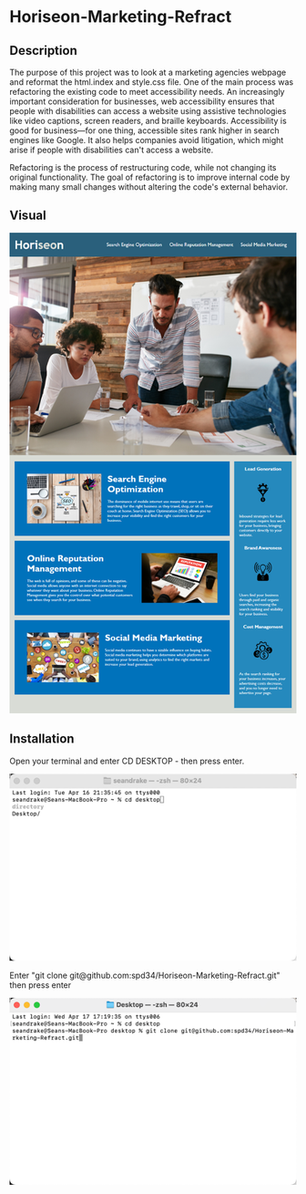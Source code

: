 # Horiseon-Marketing-Refract
## Description
<p>The purpose of this project was to look at a marketing agencies webpage and reformat the html.index and style.css file. One of the main process was refactoring the existing code to meet accessibility needs. An increasingly important consideration for businesses, web accessibility ensures that people with disabilities can access a website using assistive technologies like video captions, screen readers, and braille keyboards. Accessibility is good for business—for one thing, accessible sites rank higher in search engines like Google. It also helps companies avoid litigation, which might arise if people with disabilities can't access a website.</p>
<p>Refactoring is the process of restructuring code, while not changing its original functionality. The goal of refactoring is to improve internal code by making many small changes without altering the code's external behavior.</p>
<p>

## Visual
<img src="./Assets/01-html-css-git-homework-demo.png" img alt="Image of Horiseon Webpage"/>

## Installation
<p>Open your terminal and enter CD DESKTOP - then press enter.</p>
<img src="./Assets/01-html-css-git-homework-demo2.png" img alt="Image of terminal inside CD Desktop"/>

<p> Enter "git clone git@github.com:spd34/Horiseon-Marketing-Refract.git" then press enter</p>
<img src="./Assets/01-html-css-git-homework-demo3.png" img alt="Image of terminal after entering repo url using git clone/>

<p>After hitting enter the repo will start downloading to your desktop where it can be opened with your code editor such as Visual Studio Code</p>
<img src="./Assets/01-html-css-git-homework-demo4.png" img alt="Image of file viewer inside the desktop folder looking at the repo"/>


